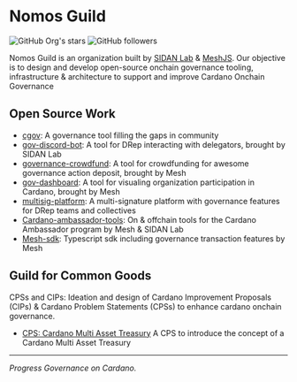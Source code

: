 # Nomos Guild

![GitHub Org's stars](https://img.shields.io/github/stars/nomos-guild?style=social)
![GitHub followers](https://img.shields.io/github/followers/nomos-guild?style=social)

Nomos Guild is an organization built by [SIDAN Lab](https://github.com/sidan-lab) & [MeshJS](https://github.com/MeshJS). Our objective is to design and develop open-source onchain governance tooling, infrastructure & architecture to support and improve Cardano Onchain Governance

## Open Source Work

- [cgov](https://github.com/nomos-guild/cgov): A governance tool filling the gaps in community
- [gov-discord-bot](https://github.com/sidan-lab/sidan-gov-discord-bot): A tool for DRep interacting with delegators, brought by SIDAN Lab
- [governance-crowdfund](https://github.com/MeshJS/mesh-aiken-crowdfund): A tool for crowdfunding for awesome governance action deposit, brought by Mesh
- [gov-dashboard](https://github.com/MeshJS/governance): A tool for visualing organization participation in Cardano, brought by Mesh
- [multisig-platform](https://github.com/MeshJS/multisig): A multi-signature platform with governance features for DRep teams and collectives
- [Cardano-ambassador-tools](https://github.com/cardano-foundation/cardano-ambassador-tool): On & offchain tools for the Cardano Ambassador program by Mesh & SIDAN Lab
- [Mesh-sdk](https://github.com/MeshJS/mesh): Typescript sdk including governance transaction features by Mesh

## Guild for Common Goods
CPSs and CIPs: Ideation and design of Cardano Improvement Proposals (CIPs) & Cardano Problem Statements (CPSs) to enhance cardano onchain governance.
- [CPS: Cardano Multi Asset Treasury](https://github.com/cardano-foundation/CIPs/pull/1103/commits/7c2f281beb6bdb2cebf9302c78ae224461986a11) A CPS to introduce the concept of a Cardano Multi Asset Treasury

---

_Progress Governance on Cardano._
